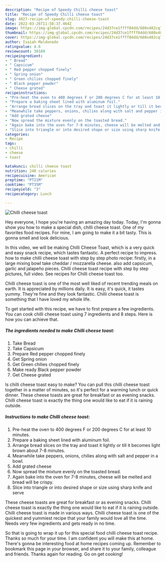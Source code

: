 ```yaml
---
description: "Recipe of Speedy Chilli cheese toast"
title: "Recipe of Speedy Chilli cheese toast"
slug: 4027-recipe-of-speedy-chilli-cheese-toast
date: 2022-03-26T11:58:37.464Z
image: https://img-global.cpcdn.com/recipes/24d37ce1ffff84dd/680x482cq70/chilli-cheese-toast-recipe-main-photo.jpg
thumbnail: https://img-global.cpcdn.com/recipes/24d37ce1ffff84dd/680x482cq70/chilli-cheese-toast-recipe-main-photo.jpg
cover: https://img-global.cpcdn.com/recipes/24d37ce1ffff84dd/680x482cq70/chilli-cheese-toast-recipe-main-photo.jpg
author: Isaiah Maldonado
ratingvalue: 4.6
reviewcount: 30189
recipeingredient:
- " Bread"
- " Capsicum"
- " Red pepper chopped finely"
- " Spring onion"
- " Green chilies chopped finely"
- " Black pepper powder"
- " Cheese grated"
recipeinstructions:
- "Pre-heat the oven to 400 degrees F or 200 degrees C for at least 10 minutes."
- "Prepare a baking sheet lined with aluminum foil."
- "Arrange bread slices on the tray and toast it lightly or till it becomes light brown about 7-8 minutes."
- "Meanwhile take peppers, onions, chilies along with salt and pepper in a bowl."
- "Add grated cheese"
- "Now spread the mixture evenly on the toasted bread."
- "Again bake into the oven for 7-8 minutes, cheese will be melted and bread will be crispy."
- "Slice into triangle or into desired shape or size using sharp knife and serve"
categories:
- Recipe
tags:
- chilli
- cheese
- toast

katakunci: chilli cheese toast 
nutrition: 240 calories
recipecuisine: American
preptime: "PT21M"
cooktime: "PT35M"
recipeyield: "3"
recipecategory: Lunch

---
```



![Chilli cheese toast](https://img-global.cpcdn.com/recipes/24d37ce1ffff84dd/680x482cq70/chilli-cheese-toast-recipe-main-photo.jpg)

Hey everyone, I hope you're having an amazing day today. Today, I'm gonna show you how to make a special dish, chilli cheese toast. One of my favorites food recipes. For mine, I am going to make it a bit tasty. This is gonna smell and look delicious.

In this video, we will be making Chilli Cheese Toast, which is a very quick and easy snack recipe, which tastes fantastic. A perfect recipe to impress. how to make chilli cheese toast with step by step photo recipe: firstly, in a large mixing bowl take cheddar / mozzarella cheese. also add capsicum, garlic and jalapeño pieces. Chilli cheese toast recipe with step by step pictures, full video. See recipes for Chilli cheese toast too.

Chilli cheese toast is one of the most well liked of recent trending meals on earth. It is appreciated by millions daily. It is easy, it's quick, it tastes yummy. They're fine and they look fantastic. Chilli cheese toast is something that I have loved my whole life.


To get started with this recipe, we have to first prepare a few ingredients. You can cook chilli cheese toast using 7 ingredients and 8 steps. Here is how you can achieve that.

<!--inarticleads1-->

##### The ingredients needed to make Chilli cheese toast:

1. Take  Bread
1. Take  Capsicum
1. Prepare  Red pepper chopped finely
1. Get  Spring onion
1. Get  Green chilies chopped finely
1. Make ready  Black pepper powder
1. Get  Cheese grated


Is chilli cheese toast easy to make? You can pull this chilli cheese toast together in a matter of minutes, so it&#39;s perfect for a warming lunch or quick dinner. These cheese toasts are great for breakfast or as evening snacks. Chilli cheese toast is exactly the thing one would like to eat if it is raining outside. 

<!--inarticleads2-->

##### Instructions to make Chilli cheese toast:

1. Pre-heat the oven to 400 degrees F or 200 degrees C for at least 10 minutes.
1. Prepare a baking sheet lined with aluminum foil.
1. Arrange bread slices on the tray and toast it lightly or till it becomes light brown about 7-8 minutes.
1. Meanwhile take peppers, onions, chilies along with salt and pepper in a bowl.
1. Add grated cheese
1. Now spread the mixture evenly on the toasted bread.
1. Again bake into the oven for 7-8 minutes, cheese will be melted and bread will be crispy.
1. Slice into triangle or into desired shape or size using sharp knife and serve


These cheese toasts are great for breakfast or as evening snacks. Chilli cheese toast is exactly the thing one would like to eat if it is raining outside. Chilli cheese toast is made in various ways. Chilli cheese toast is one of the quickest and yummiest recipe that your family would love all the time. Needs very few ingredients and gets ready in no time. 

So that is going to wrap it up for this special food chilli cheese toast recipe. Thanks so much for your time. I am confident you will make this at home. There's gonna be interesting food at home recipes coming up. Remember to bookmark this page in your browser, and share it to your family, colleague and friends. Thanks again for reading. Go on get cooking!
